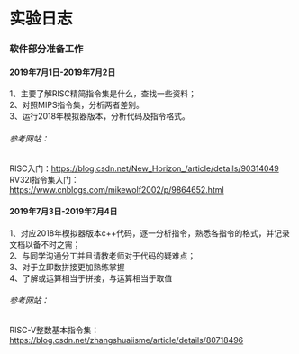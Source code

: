 # 实验日志

### 软件部分准备工作
#### 2019年7月1日-2019年7月2日
1、主要了解RISC精简指令集是什么，查找一些资料；  
2、对照MIPS指令集，分析两者差别。  
3、运行2018年模拟器版本，分析代码及指令格式。  
###### 参考网站：
RISC入门：https://blog.csdn.net/New_Horizon_/article/details/90314049  
RV32I指令集入门：https://www.cnblogs.com/mikewolf2002/p/9864652.html 

#### 2019年7月3日-2019年7月4日 
1、对应2018年模拟器版本c++代码，逐一分析指令，熟悉各指令的格式，并记录文档以备不时之需；  
2、与同学沟通分工并且请教老师对于代码的疑难点；  
3、对于立即数拼接更加熟练掌握  
4、了解或运算相当于拼接，与运算相当于取值 
###### 参考网站： 
RISC-V整数基本指令集： https://blog.csdn.net/zhangshuaiisme/article/details/80718496 


